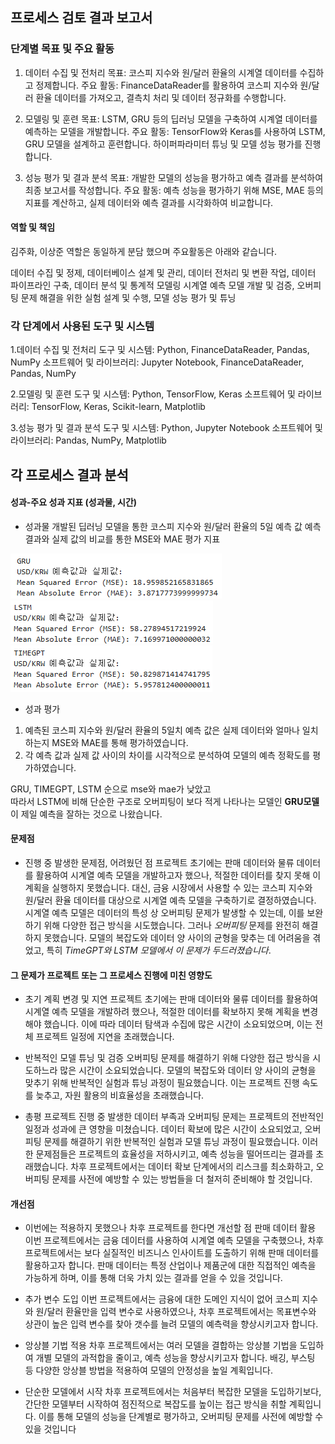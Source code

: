 ## 프로세스 검토 결과 보고서

### 단계별 목표 및 주요 활동

1. 데이터 수집 및 전처리
목표: 코스피 지수와 원/달러 환율의 시계열 데이터를 수집하고 정제합니다.
주요 활동: FinanceDataReader를 활용하여 코스피 지수와 원/달러 환율 데이터를 가져오고, 결측치 처리 및 데이터 정규화를 수행합니다.

2. 모델링 및 훈련
목표: LSTM, GRU 등의 딥러닝 모델을 구축하여 시계열 데이터를 예측하는 모델을 개발합니다.
주요 활동: TensorFlow와 Keras를 사용하여 LSTM, GRU 모델을 설계하고 훈련합니다. 하이퍼파라미터 튜닝 및 모델 성능 평가를 진행합니다.

3. 성능 평가 및 결과 분석
목표: 개발한 모델의 성능을 평가하고 예측 결과를 분석하여 최종 보고서를 작성합니다.
주요 활동: 예측 성능을 평가하기 위해 MSE, MAE 등의 지표를 계산하고, 실제 데이터와 예측 결과를 시각화하여 비교합니다. 

#### 역할 및 책임   
김주화, 이상준 역할은 동일하게 분담 했으며 주요활동은 아래와 같습니다.

데이터 수집 및 정제, 데이터베이스 설계 및 관리, 데이터 전처리 및 변환 작업, 데이터 파이프라인 구축, 데이터 분석 및 통계적 모델링
시계열 예측 모델 개발 및 검증, 오버피팅 문제 해결을 위한 실험 설계 및 수행, 모델 성능 평가 및 튜닝




### 각 단계에서 사용된 도구 및 시스템


1.데이터 수집 및 전처리
도구 및 시스템: Python, FinanceDataReader, Pandas, NumPy
소프트웨어 및 라이브러리: Jupyter Notebook, FinanceDataReader, Pandas, NumPy

2.모델링 및 훈련
도구 및 시스템: Python, TensorFlow, Keras
소프트웨어 및 라이브러리: TensorFlow, Keras, Scikit-learn, Matplotlib

3.성능 평가 및 결과 분석
도구 및 시스템: Python, Jupyter Notebook
소프트웨어 및 라이브러리: Pandas, NumPy, Matplotlib

## 각 프로세스 결과 분석

#### 성과-주요 성과 지표 (성과물, 시간)

* 성과물
개발된 딥러닝 모델을 통한 코스피 지수와 원/달러 환율의 5일 예측 값
예측 결과와 실제 값의 비교를 통한 MSE와 MAE 평가 지표

 ![GRUPRE](image/GRU_pre.png)  ![LSTMPRE](image/LSTM_pre.png) ![TIMEPRE](image/TIMEGPT_pre.png)

 
* 성과 평가
  
1. 예측된 코스피 지수와 원/달러 환율의 5일치 예측 값은 실제 데이터와 얼마나 일치하는지 MSE와 MAE를 통해 평가하였습니다.
2. 각 예측 값과 실제 값 사이의 차이를 시각적으로 분석하여 모델의 예측 정확도를 평가하였습니다.

GRU, TIMEGPT, LSTM 순으로 mse와 mae가 낮았고    
따라서 LSTM에 비해 단순한 구조로 오버피팅이 보다 적게 나타나는 모델인 **GRU모델**이 제일 예측을 잘하는 것으로 나왔습니다.




#### 문제점

* 진행 중 발생한 문제점, 어려웠던 점 
프로젝트 초기에는 판매 데이터와 물류 데이터를 활용하여 시계열 예측 모델을 개발하고자 했으나, 적절한 데이터를 찾지 못해 이 계획을 실행하지 못했습니다.
대신, 금융 시장에서 사용할 수 있는 코스피 지수와 원/달러 환율 데이터를 대상으로 시계열 예측 모델을 구축하기로 결정하였습니다.
시계열 예측 모델은 데이터의 특성 상 오버피팅 문제가 발생할 수 있는데, 이를 보완하기 위해 다양한 접근 방식을 시도했습니다. 그러나 _오버피팅_ 문제를 완전히 해결하지 못했습니다.
모델의 복잡도와 데이터 양 사이의 균형을 맞추는 데 어려움을 겪었고, 특히 _TimeGPT와 LSTM 모델에서 이 문제가 두드러졌습니다_.

#### 그 문제가 프로젝트 또는 그 프로세스 진행에 미친 영향도 

* 초기 계획 변경 및 지연 
프로젝트 초기에는 판매 데이터와 물류 데이터를 활용하여 시계열 예측 모델을 개발하려 했으나, 적절한 데이터를 확보하지 못해 계획을 변경해야 했습니다. 이에 따라 데이터 탐색과 수집에 많은 시간이 소요되었으며, 이는 전체 프로젝트 일정에 지연을 초래했습니다. 
 
* 반복적인 모델 튜닝 및 검증
오버피팅 문제를 해결하기 위해 다양한 접근 방식을 시도하느라 많은 시간이 소요되었습니다. 모델의 복잡도와 데이터 양 사이의 균형을 맞추기 위해 반복적인 실험과 튜닝 과정이 필요했습니다. 이는 프로젝트 진행 속도를 늦추고, 자원 활용의 비효율성을 초래했습니다.

* 총평
프로젝트 진행 중 발생한 데이터 부족과 오버피팅 문제는 프로젝트의 전반적인 일정과 성과에 큰 영향을 미쳤습니다. 데이터 확보에 많은 시간이 소요되었고, 오버피팅 문제를 해결하기 위한 반복적인 실험과 모델 튜닝 과정이 필요했습니다. 이러한 문제점들은 프로젝트의 효율성을 저하시키고, 예측 성능을 떨어뜨리는 결과를 초래했습니다. 차후 프로젝트에서는 데이터 확보 단계에서의 리스크를 최소화하고, 오버피팅 문제를 사전에 예방할 수 있는 방법들을 더 철저히 준비해야 할 것입니다.


#### 개선점
* 이번에는 적용하지 못했으나 차후 프로젝트를 한다면 개선할 점
판매 데이터 활용
이번 프로젝트에서는 금융 데이터를 사용하여 시계열 예측 모델을 구축했으나, 차후 프로젝트에서는 보다 실질적인 비즈니스 인사이트를 도출하기 위해 판매 데이터를 활용하고자 합니다. 판매 데이터는 특정 산업이나 제품군에 대한 직접적인 예측을 가능하게 하며, 이를 통해 더욱 가치 있는 결과를 얻을 수 있을 것입니다.

* 추가 변수 도입 
이번 프로젝트에서는 금융에 대한 도메인 지식이 없어 코스피 지수와 원/달러 환율만을 입력 변수로 사용하였으나, 차후 프로젝트에서는 목표변수와 상관이 높은 입력 변수를 찾아 갯수를 늘려 모델의 예측력을 향상시키고자 합니다. 

* 앙상블 기법 적용 
차후 프로젝트에서는 여러 모델을 결합하는 앙상블 기법을 도입하여 개별 모델의 과적합을 줄이고, 예측 성능을 향상시키고자 합니다. 배깅, 부스팅 등 다양한 앙상블 방법을 적용하여 모델의 안정성을 높일 계획입니다.

* 단순한 모델에서 시작 
차후 프로젝트에서는 처음부터 복잡한 모델을 도입하기보다, 간단한 모델부터 시작하여 점진적으로 복잡도를 높이는 접근 방식을 취할 계획입니다. 이를 통해 모델의 성능을 단계별로 평가하고, 오버피팅 문제를 사전에 예방할 수 있을 것입니다

